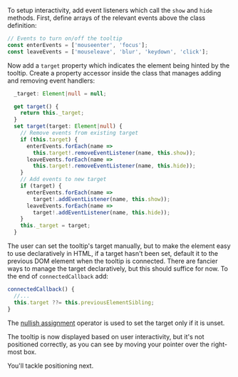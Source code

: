 To setup interactivity, add event listeners which call the `show` and
`hide` methods. First, define arrays of the relevant events above the class
definition:

```ts
// Events to turn on/off the tooltip
const enterEvents = ['mouseenter', 'focus'];
const leaveEvents = ['mouseleave', 'blur', 'keydown', 'click'];
```

Now add a `target` property which indicates the element being hinted
by the tooltip. Create a property accessor inside the class that manages
adding and removing event handlers:

```ts
  _target: Element|null = null;

  get target() {
    return this._target;
  }
  set target(target: Element|null) {
    // Remove events from existing target
    if (this.target) {
      enterEvents.forEach(name =>
        this.target!.removeEventListener(name, this.show));
      leaveEvents.forEach(name =>
        this.target!.removeEventListener(name, this.hide));
    }
    // Add events to new target
    if (target) {
      enterEvents.forEach(name =>
        target!.addEventListener(name, this.show));
      leaveEvents.forEach(name =>
        target!.addEventListener(name, this.hide));
    }
    this._target = target;
  }
```

The user can set the tooltip's target manually, but to make the element easy
to use declaratively in HTML, if a target hasn't been set, default it to the
previous DOM element when the tooltip is connected. There are fancier ways to
manage the target declaratively, but this should suffice for now. To the end of
`connectedCallback` add:

```ts
connectedCallback() {
  //...
  this.target ??= this.previousElementSibling;
}
```

<aside class="info">The <a href="https://developer.mozilla.org/en-US/docs/Web/JavaScript/Reference/Operators/Logical_nullish_assignment" target="_blank">nullish assignment</a> operator is used to set the target only
if it is unset.</aside>

The tooltip is now displayed based on user interactivity, but
it's not positioned correctly, as you can see by moving
your pointer over the right-most box.

You'll tackle positioning next.
